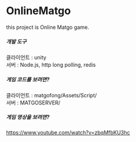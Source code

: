 # OnlineMatgo
this project is Online Matgo game.


##### 개발 도구
클라이언트 : unity  
서버 : Node.js, http long polling, redis   

##### 게임 코드를 보려면?
클라이언트 : matgofong/Assets/Script/  
서버 : MATGOSERVER/  

##### 게임 영상을 보려면?
https://www.youtube.com/watch?v=zbqMfbKU3hc
